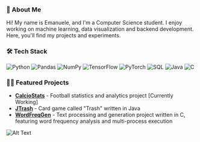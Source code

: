 ### 👋 About Me
Hi! My name is Emanuele, and I'm a Computer Science student. I enjoy working on machine learning, data visualization and backend development. Here, you'll find my projects and experiments.

### 🛠️ Tech Stack
![Python](https://img.shields.io/badge/Python-3776AB?style=for-the-badge&logo=python&logoColor=white) 
![Pandas](https://img.shields.io/badge/Pandas-150458?style=for-the-badge&logo=pandas&logoColor=white)
![NumPy](https://img.shields.io/badge/Numpy-013243?style=for-the-badge&logo=numpy&logoColor=white)
![TensorFlow](https://img.shields.io/badge/TensorFlow-FF6F00?style=for-the-badge&logo=tensorflow&logoColor=white)
![PyTorch](https://img.shields.io/badge/PyTorch-EE4C2C?style=for-the-badge&logo=pytorch&logoColor=white)
![SQL](https://img.shields.io/badge/SQL-003B57?style=for-the-badge&logo=postgresql&logoColor=white)
![Java](https://img.shields.io/badge/Java-ED8B00?style=for-the-badge&logo=java&logoColor=white)
![C](https://img.shields.io/badge/C-00599C?style=for-the-badge&logo=c&logoColor=white)

### 👨‍💻 Featured Projects
- **[CalcioStats](https://github.com/manustorci/CalcioStats)** - Football statistics and analytics project [Currently Working]
- **[JTrash](https://github.com/manustorci/JTrash)** - Card game called "Trash" written in Java
- **[WordFreqGen](https://github.com/manustorci/WordFreqGen)** - Text processing and generation project written in C, featuring word frequency analysis and multi-process execution

![Alt Text](https://media1.giphy.com/media/v1.Y2lkPTc5MGI3NjExeW0wOXBlcnJiM3ppM25zNjc4dGYyaGx5eXNwY2xobDN5NnJnZXA1ayZlcD12MV9pbnRlcm5hbF9naWZfYnlfaWQmY3Q9Zw/H4qgIMGqc0PwGJLdBd/giphy.gif)

